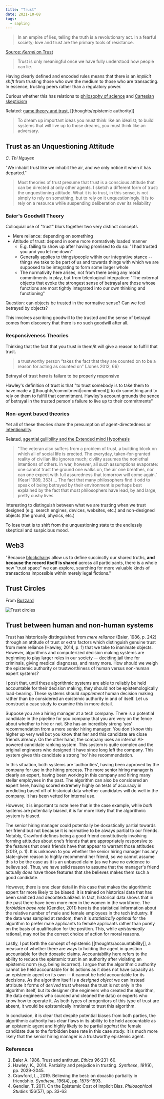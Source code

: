 ```yaml
---
title: "Trust"
date: 2021-10-08
tags:
  - sapling
---
```


> In an empire of lies, telling the truth is a revolutionary act. In a fearful society; love and trust are the primary tools of resistance.

[Source: _Kernel_ on Trust](https://kernel.community/en/learn/module-0/trust)

> Trust is only meaningful once we have fully understood how people can lie.

Having clearly defined and encoded rules means that there is an _implicit shift_ from trusting those who own the medium to those who are transacting. In essence, trusting peers rather than a regulatory power.

Curious whether this has relations to [philosophy of science](thoughts/philosophy%20of%20science.md) and [Cartesian skepticism](thoughts/Descartes'%20Meditations.md)

Related: [game theory and trust](thoughts/game%20theory.md), [[thoughts/epistemic authority]]

> To dream up important ideas you must think like an idealist; to build systems that will live up to those dreams, you must think like an adversary.

## Trust as an Unquestioning Attitude

_C. Thi Nguyen_

"We inhabit trust like we inhabit the air, and we only notice it when it has departed."

> Most theories of trust presume that trust is a conscious attitude that can be directed at only other agents. I sketch a different form of trust: the unquestioning attitude. What it is to trust, in this sense, is not simply to rely on something, but to rely on it unquestioningly. It is to rely on a resource while suspending deliberation over its reliability

### Baier's Goodwill Theory

Colloquial use of "trust" blurs together two very distinct concepts

- Mere reliance: depending on something
- Attitude of trust: depend in some more normatively loaded manner
  - E.g. failing to show up after having promised to do so: "I had trusted you and you let me down"
  - Generally applies to things/people within our integrative stance -- things we take to be part of us and towards things with which we are supposed to be integrating to form some larger whole
  - The normativity here arises, not from there being any moral commitments in play, but from teleological integration: "The external objects that evoke the strongest sense of betrayal are those whose functions are most tightly integrated into our own thinking and functioning"

Question: can objects be trusted in the normative sense? Can we feel betrayed by objects?

This involves ascribing goodwill to the trusted and the sense of betrayal comes from discovery that there is no such goodwill after all.

### Responsiveness Theories

Thinking that the fact that you trust in them/it will give a reason to fulfill that trust.

> a trustworthy person “takes the fact that they are counted on to be a reason for acting as counted on” (Jones 2012, 66)

Betrayal of trust here is failure to be properly responsive

Hawley's definition of trust is that "to trust somebody is to take them to have made a [[thoughts/commitment|commitment]] to do something and to rely on them to fulfill that commitment. Hawley's account grounds the sence of betrayal in the trusted person's failure to live up to their commitments"

### Non-agent based theories

Yet all of these theories share the presumption of agent-directedness or [intentionality](thoughts/intentionality.md).

Related, [agential gullibility and the Extended mind Hypothesis](thoughts/Extended%20Mind%20Hypothesis.md)

> "The veteran also suffers from a problem of trust, a building block on which all of social life is erected. The everyday, taken-for-granted reality of civilian life ignores much; civility assumes the nonlethal intentions of others. In war, however, all such assumptions evaporate: one cannot trust the ground one walks on, the air one breathes, nor can one expect with full assuredness that tomorrow will come again." (Kearl 1989, 353)
> ...
> The fact that many philosophers find it odd to speak of being betrayed by their environment is perhaps best explained by the fact that most philosophers have lead, by and large, pretty cushy lives.

Interesting to distinguish between what we are trusting when we trust designed (e.g. search engines, devices, websites, etc.) and non-designed objects (the ground, physics, etc.)

To lose trust is to shift from the unquestioning state to the endlessly skeptical and suspicious mood.
## Web3

"Because [blockchain](thoughts/blockchain.md)s allow us to define succinctly our shared truths, **and because the record itself is shared** across all participants, there is a whole new "trust space" we can explore, searching for more valuable kinds of transactions impossible within merely legal fictions."

## Trust Circles

From [Buzzard](https://buzzard.life/posts/kristen/buzzard-squad-as-cell/)

![Trust circles](thoughts/images/Trust%20Circles.png)

## Trust between human and non-human systems

Trust has historically distinguished from _mere reliance_ (Baier, 1986, p. 242) through an attitude of trust or extra factors which distinguish genuine trust from mere reliance (Hawley, 2014, p. 1) that we take to inanimate objects. However, algorithms and computerized decision making systems are beginning to play larger roles in our society -- deciding jail time for criminals, giving medical diagnoses, and many more. How should we weigh the epistemic authority or trustworthiness of human versus non-human expert systems?

I posit that, until these algorithmic systems are able to reliably be held accountable for their decision making, they should not be epistemologically load-bearing. These systems should _supplement_ human decision making rather than be considered an epistemic authority in and of itself. Let us construct a case study to examine this in more detail.

Suppose you are a hiring manager at a tech company. There is a potential candidate in the pipeline for you company that you are very on the fence about whether to hire or not. She has an incredibly strong 'yes' recommendation from a more senior hiring manager. You don't know this higher up very well but you know that her and this candidate are close friends already. On the other hand, the company uses an internal AI-powered candidate ranking system. This system is quite complex and the original engineers who designed it have since long left the company. This system gives this candidate a strong 'no' hire recommendation.

In this situation, both systems are 'authorities', having been approved by the company for use in the hiring process. The more senior hiring manager is clearly an expert, having been working in this company and hiring many stellar employees in the past. The algorithm can also be considered an expert here, having scored extremely highly on tests of accuracy in predicting based off of historical data whether candidates will do well in the company. It has been vetted for internal use.

However, it is important to note here that in the case example, while _both_ systems are potentially biased, it is far more likely that the algorithmic system is biased.

The senior hiring manager could potentially be doxastically partial towards her friend but not because it is normative to be always partial to our friends. Notably, Crawford defines being a good friend constitutively involving forming attitudes about one’s friends that are appropriately responsive to the features that one’s friends have that appear to warrant those attitudes (2019, p. 1). It is unknown to you whether the senior hiring manager has any state-given reason to highly recommend her friend, so we cannot assume this to be the case as it is an unbased claim (as we have no evidence to believe so). Thus, we have solid reason to assume that the manager's friend actually _does_ have those features that she believes makes them such a good candidate.

However, there is one clear detail in this case that makes the algorithmic expert far more likely to be biased: it is trained on historical data that has been sanitized and decontextualized. In fact, historical data shows that in the past there have been more men in the women in the workforce. The _forbidden base rate_ (Gendler, 2011) here is the statistical information about the relative number of male and female employees in the tech industry. If the data was sampled at random, then it is _statistically optimal_ for the algorithm to prefer male applicants to female applicants rather than purely on the basis of qualification for the position. This, while _epistemically_ rational, may not be the correct choice of action for moral reasons.

Lastly, I put forth the concept of epistemic [[thoughts/accountability]], a measure of whether there are ways to holding the agent in question accountable for their doxastic claims. Accountability here refers to the ability to reduce the epistemic trust in an authority after violating an epistemic norm (e.g. being incorrect). I argue that the algorithmic authority cannot be held accountable for its actions as it does not have capacity as an epistemic agent on its own -- it cannot be held accountable for its decisions. As the algorithm itself is a _designed object_ we can instead attribute it forms of _derived_ trust whereas the trust is not only in the algorithm itself, but its designer (the engineers who created the algorithm, the data engineers who sourced and cleaned the data) or experts who know how to operate it. As both types of progenitors of this type of trust are absent, it would be epistemically irrational to trust this algorithm.

In conclusion, it is clear that despite potential biases from both parties, the algorithmic authority has clear flaws in its ability to be held accountable as an epistemic agent and highly likely to be partial _against_ the female candidate due to the forbidden base rate in this case study. It is much more likely that the senior hiring manager is a trustworthy epistemic agent.

### References

1.  Baier A. 1986. Trust and antitrust. _Ethics_ 96:231–60.
2.  Hawley, K., 2014. Partiality and prejudice in trusting. _Synthese_, _191_(9), pp. 2029-2045.
3.  Crawford, L., 2019. Believing the best: on doxastic partiality in friendship. _Synthese_, 196(4), pp. 1575-1593.
4.  Gendler, T. 2011. On the Epistemic Cost of Implicit Bias. _Philosophical Studies_ 156(57), pp. 33-63

